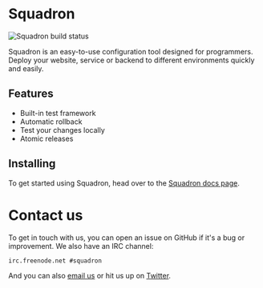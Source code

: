 # Squadron

![Squadron build status](https://travis-ci.org/gosquadron/squadron.png)

Squadron is an easy-to-use configuration tool designed for programmers. Deploy your website, service or backend to different environments quickly and easily.

## Features

* Built-in test framework
* Automatic rollback
* Test your changes locally
* Atomic releases

## Installing

To get started using Squadron, head over to the [Squadron docs page](http://docs.gosquadron.com/en/latest/gettingstarted.html).

# Contact us

To get in touch with us, you can open an issue on GitHub if it's a bug or improvement. We also have an IRC channel:

    irc.freenode.net #squadron
    
And you can also [email us](mailto:info@gosquadron.com) or hit us up on
[Twitter](https://twitter.com/GoSquadron).
